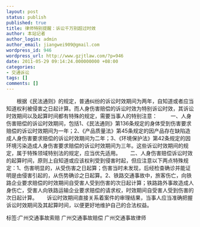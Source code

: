 ```yaml
---
layout: post
status: publish
published: true
title: 律师特别提醒：诉讼千万别超过时效
author: 本站记者
author_login: admin
author_email: jiangwei909@gmail.com
wordpress_id: 946
wordpress_url: http://www.gzjtlaw.com/?p=946
date: 2011-05-29 09:14:24.000000000 +08:00
categories:
- 交通诉讼
tags: []
comments: []
---
```

　　根据《民法通则》的规定，普通纠纷的诉讼时效期间为两年，自知道或者应当知道权利被侵害之日起计算。而人身伤害赔偿的诉讼时效为特别诉讼时效，其诉讼时效期间以及起算时间都有特殊的规定，需要当事人的特别注意： 　　 一、人身伤害赔偿的诉讼时效期间，包括1、《民法通则》第136条规定的身体受到伤害要求赔偿的诉讼时效期间为一年；2、《产品质量法》第45条规定的因产品存在缺陷造成人身伤害要求赔偿的诉讼时效期间为二年；3、《环境保护法》第42条规定的因环境污染造成人身伤害要求赔偿的诉讼时效期间为三年。这些诉讼时效期间的规定，属于特殊领域特别法的规定，应当优先适用。　　 二、人身伤害赔偿诉讼时效的起算时间，原则上自知道或应该权利受到侵害时起，但应注意以下两点特殊规定：1、伤害明显的，从受伤害之日起算；伤害当时未发现，后经检查确诊并能证明是由侵害引起的，从伤势确诊之日起算。2、铁路交通事故中，旅客伤亡，向铁路企业要求赔偿的时效期间自受害人受到伤害的次日起计算；铁路路外事故造成人身伤亡，受害人向铁路运输企业要求赔偿的请求权，时效期间自受害人受到伤害的次日起计算。　　 诉讼时效期间直接关系着案件的审理结果，当事人应当准确把握诉讼时效期间及其起算时间，以便更好地维护自己的合法权益。　　标签:广州交通事故索赔 广州交通事故赔偿 广州交通事故律师
